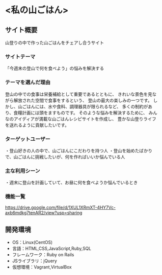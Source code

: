# <私の山ごはん>

## サイト概要
山登りの中で作った山ごはんをチェアし合うサイト

### サイトテーマ
「今週末の登山で何を食べよう」の悩みを解決する

### テーマを選んだ理由
登山の中での食事は栄養補給として重要であるとともに、
きれいな景色を見ながら解放された空間で食事をするという、
登山の最大の楽しみの一つです。
しかし、山ごはんには、水や食料、調理器具が限られるなど、
多くの制約があり、食糧計画には頭をますものです。
そのような悩みを解決するために、
みんなのアイディアが満載な山ごはんレシピサイトを作成し、
豊かな山登りライフを送れるように貢献したいです。

### ターゲットユーザー
・登山好きの人の中で、山ごはんにこだわりを持つ人
・登山を始めたばかりで、山ごはんに挑戦したいが、何を作ればいいか悩んでいる人

### 主な利用シーン
・週末に登山を計画していて、お昼に何を食べようか悩んでいるとき

### 機能一覧
https://drive.google.com/file/d/1XUL1XRmXT-4HY7Vc-axb6mdkg7tenAR2/view?usp=sharing

## 開発環境
- OS：Linux(CentOS)
- 言語：HTML,CSS,JavaScript,Ruby,SQL
- フレームワーク：Ruby on Rails
- JSライブラリ：jQuery
- 仮想環境：Vagrant,VirtualBox

